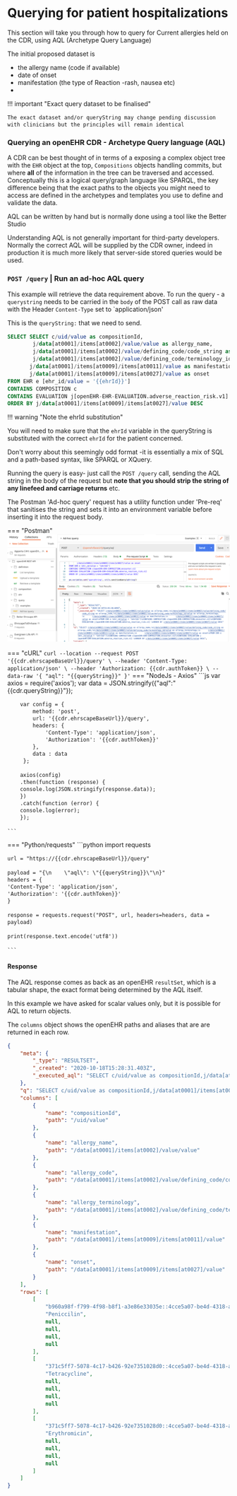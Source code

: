 # Querying for patient hospitalizations

This section will take you through how to query for Current allergies held on the CDR, using AQL (Archetype Query Language)

The initial proposed dataset is
- the allergy name (code if available) 
- date of onset
- manifestation (the type of Reaction -rash, nausea etc)
- 

!!! important "Exact query dataset to be finalised"

    The exact dataset and/or queryString may change pending discussion with clinicians but the principles will remain identical


### Querying an openEHR CDR - Archetype Query language (AQL)

A CDR can be best thought of in terms of a exposing a complex object tree with the `EHR` object at the top, `Compositions` objects handling commits, but where **all** of the information in the tree can be traversed and accessed. Conceptually this is a logical query/graph language like SPARQL, the key difference being that the exact paths to the objects you might need to access are defined in the archetypes and templates you use to define and validate the data.

AQL can be written by hand but is normally done using a tool like the Better Studio 

Understanding AQL is not generally important for third-party developers. Normally the correct AQL will be supplied by the CDR owner, indeed in production it is much more likely that server-side stored queries would be used.

###  `POST /query` | Run an ad-hoc AQL query

This example will retrieve the data requirement above. To run the query - a `querystring` needs to be carried in the `body` of the POST call as raw data with the Header `Content-Type` set to `application/json'

This is the `queryString:` that we need to send.

```sql
SELECT SELECT c/uid/value as compositionId,
        j/data[at0001]/items[at0002]/value/value as allergy_name,
        j/data[at0001]/items[at0002]/value/defining_code/code_string as allergy_code,
        j/data[at0001]/items[at0002]/value/defining_code/terminology_id/value as allergy_terminology,
       j/data[at0001]/items[at0009]/items[at0011]/value as manifestation,
       j/data[at0001]/items[at0009]/items[at0027]/value as onset
FROM EHR e [ehr_id/value = '{{ehrId}}']
CONTAINS COMPOSITION c
CONTAINS EVALUATION j[openEHR-EHR-EVALUATION.adverse_reaction_risk.v1] 
ORDER BY j/data[at0001]/items[at0009]/items[at0027]/value DESC
```

!!! warning "Note the ehrId substitution"

You will need to make sure that the `ehrId` variable in the queryString is substituted with the correct `ehrId` for the patient concerned.

Don't worry about this seemingly odd format -it is essentially a mix of SQL and a path-based syntax, like SPARQL or XQuery.

Running the query is easy- just call the `POST /query` call, sending the AQL string in the body of the request but **note that you should strip the string of any linefeed and carriage returns** etc. 

The Postman 'Ad-hoc query' request has a utility function under 'Pre-req' that sanitises the string and sets it into an environment variable before inserting it into the request body.

=== "Postman"
    ![](../images/cdr-run-query-postman.png)

=== "cURL"
    ```
    curl --location --request POST '{{cdr.ehrscapeBaseUrl}}/query' \
        --header 'Content-Type: application/json' \
        --header 'Authorization: {{cdr.authToken}} \
        --data-raw '{
            "aql": "{{queryString}}"
        }'
    ```
=== "NodeJs - Axios"
    ```js
      var axios = require('axios');
        var data = JSON.stringify({"aql":"{{cdr.queryString}}"});

        var config = {
            method: 'post',
            url: '{{cdr.ehrscapeBaseUrl}}/query',
            headers: { 
                'Content-Type': 'application/json', 
                'Authorization': '{{cdr.authToken}}'
            },
            data : data
         };

        axios(config)
        .then(function (response) {
        console.log(JSON.stringify(response.data));
        })
        .catch(function (error) {
        console.log(error);
        });

    ```
=== "Python/requests"
    ```python
    import requests

    url = "https://{{cdr.ehrscapeBaseUrl}}/query"

    payload = "{\n    \"aql\": \"{{queryString}}\"\n}"
    headers = {
    'Content-Type': 'application/json',
    'Authorization': '{{cdr.authToken}}'
    }

    response = requests.request("POST", url, headers=headers, data = payload)

    print(response.text.encode('utf8'))

    ```

#### Response

The AQL response comes as back as an openEHR `resultSet`, which is a tabular shape, the exact format being determined by the AQL itself.

In this example we have asked for scalar values only, but it is possible for AQL to return objects.

The `columns` object shows the openEHR paths and aliases that are are returned in each row. 

```json
{
    "meta": {
        "_type": "RESULTSET",
        "_created": "2020-10-18T15:28:31.403Z",
        "_executed_aql": "SELECT c/uid/value as compositionId,j/data[at0001]/items[at0002]/value/value as allergy_name,\nj/data[at0001]/items[at0002]/value/defining_code/code_string as allergy_code,\nj/data[at0001]/items[at0002]/value/defining_code/terminology_id/value as allergy_terminology,\n       j/data[at0001]/items[at0009]/items[at0011]/value as manifestation,\n       j/data[at0001]/items[at0009]/items[at0027]/value as onset\nFROM EHR e \nCONTAINS COMPOSITION c[openEHR-EHR-COMPOSITION.encounter.v1]\nCONTAINS EVALUATION j[openEHR-EHR-EVALUATION.adverse_reaction_risk.v1] \nORDER BY j/data[at0001]/items[at0009]/items[at0027]/value DESC"
    },
    "q": "SELECT c/uid/value as compositionId,j/data[at0001]/items[at0002]/value/value as allergy_name,\nj/data[at0001]/items[at0002]/value/defining_code/code_string as allergy_code,\nj/data[at0001]/items[at0002]/value/defining_code/terminology_id/value as allergy_terminology,\n       j/data[at0001]/items[at0009]/items[at0011]/value as manifestation,\n       j/data[at0001]/items[at0009]/items[at0027]/value as onset\nFROM EHR e \nCONTAINS COMPOSITION c[openEHR-EHR-COMPOSITION.encounter.v1]\nCONTAINS EVALUATION j[openEHR-EHR-EVALUATION.adverse_reaction_risk.v1] \nORDER BY j/data[at0001]/items[at0009]/items[at0027]/value DESC",
    "columns": [
        {
            "name": "compositionId",
            "path": "/uid/value"
        },
        {
            "name": "allergy_name",
            "path": "/data[at0001]/items[at0002]/value/value"
        },
        {
            "name": "allergy_code",
            "path": "/data[at0001]/items[at0002]/value/defining_code/code_string"
        },
        {
            "name": "allergy_terminology",
            "path": "/data[at0001]/items[at0002]/value/defining_code/terminology_id/value"
        },
        {
            "name": "manifestation",
            "path": "/data[at0001]/items[at0009]/items[at0011]/value"
        },
        {
            "name": "onset",
            "path": "/data[at0001]/items[at0009]/items[at0027]/value"
        }
    ],
    "rows": [
        [
            "b960a98f-f799-4f98-b8f1-a3e86e33035e::4cce5a07-be4d-4318-a94f-3b8401853a20::1",
            "Peniccilin",
            null,
            null,
            null,
            null
        ],
        [
            "371c5ff7-5078-4c17-b426-92e7351028d0::4cce5a07-be4d-4318-a94f-3b8401853a20::1",
            "Tetracycline",
            null,
            null,
            null,
            null
        ],
        [
            "371c5ff7-5078-4c17-b426-92e7351028d0::4cce5a07-be4d-4318-a94f-3b8401853a20::1",
            "Erythromicin",
            null,
            null,
            null,
            null
        ]
    ]
}
```

